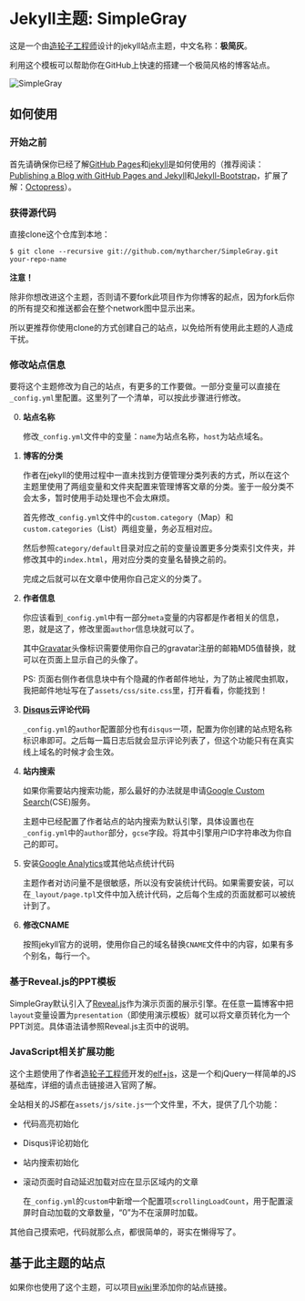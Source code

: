Jekyll主题: SimpleGray
======

这是一个由[造轮子工程师][]设计的jekyll站点主题，中文名称：**极简灰**。

利用这个模板可以帮助你在GitHub上快速的搭建一个极简风格的博客站点。

![SimpleGray](http://mbed.qiniudn.com/yanjunyi.com/img/works/SimpleGray.jpg)

## 如何使用 ##

### 开始之前 ###

首先请确保你已经了解[GitHub Pages](http://pages.github.com/)和[jekyll](github.com/mojombo/jekyll)是如何使用的（推荐阅读：[Publishing a Blog with GitHub Pages and Jekyll](http://blog.envylabs.com/2009/08/publishing-a-blog-with-github-pages-and-jekyll/)和[Jekyll-Bootstrap](http://jekyllbootstrap.com/)，扩展了解：[Octopress](http://octopress.org/)）。

### 获得源代码 ###

直接clone这个仓库到本地：

	$ git clone --recursive git://github.com/mytharcher/SimpleGray.git your-repo-name

**注意！**

除非你想改进这个主题，否则请不要fork此项目作为你博客的起点，因为fork后你的所有提交和推送都会在整个network图中显示出来。

所以更推荐你使用clone的方式创建自己的站点，以免给所有使用此主题的人造成干扰。

### 修改站点信息 ###

要将这个主题修改为自己的站点，有更多的工作要做。一部分变量可以直接在`_config.yml`里配置。这里列了一个清单，可以按此步骤进行修改。

0.	**站点名称**
	
	修改`_config.yml`文件中的变量：`name`为站点名称，`host`为站点域名。

0.	**博客的分类**
	
	作者在jekyll的使用过程中一直未找到方便管理分类列表的方式，所以在这个主题里使用了两组变量和文件夹配置来管理博客文章的分类。鉴于一般分类不会太多，暂时使用手动处理也不会太麻烦。

	首先修改`_config.yml`文件中的`custom.category`（Map）和`custom.categories`（List）两组变量，务必互相对应。

	然后参照`category/default`目录对应之前的变量设置更多分类索引文件夹，并修改其中的`index.html`，用对应分类的变量名替换之前的。

	完成之后就可以在文章中使用你自己定义的分类了。

0.	**作者信息**
	
	你应该看到`_config.yml`中有一部分`meta`变量的内容都是作者相关的信息，恩，就是这了，修改里面`author`信息块就可以了。

	其中[Gravatar][]头像标识需要使用你自己的gravatar注册的邮箱MD5值替换，就可以在页面上显示自己的头像了。

	PS: 页面右侧作者信息块中有个隐藏的作者邮件地址，为了防止被爬虫抓取，我把邮件地址写在了`assets/css/site.css`里，打开看看，你能找到！

0.	**[Disqus][]云评论代码**
	
	`_config.yml`的`author`配置部分也有`disqus`一项，配置为你创建的站点短名称标识串即可。之后每一篇日志后就会显示评论列表了，但这个功能只有在真实线上域名的时候才会生效。

0.	**站内搜索**

	如果你需要站内搜索功能，那么最好的办法就是申请[Google Custom Search][](CSE)服务。

	主题中已经配置了作者站点的站内搜索为默认引擎，具体设置也在`_config.yml`中的`author`部分，`gcse`字段。将其中引擎用户ID字符串改为你自己的即可。

0.	安装[Google Analytics][]或其他站点统计代码
	
	主题作者对访问量不是很敏感，所以没有安装统计代码。如果需要安装，可以在`_layout/page.tpl`文件中加入统计代码，之后每个生成的页面就都可以被统计到了。

0.	**修改CNAME**

	按照jekyll官方的说明，使用你自己的域名替换`CNAME`文件中的内容，如果有多个别名，每行一个。

### 基于Reveal.js的PPT模板 ###

SimpleGray默认引入了[Reveal.js](http://lab.hakim.se/reveal-js/)作为演示页面的展示引擎。在任意一篇博客中把`layout`变量设置为`presentation`（即使用演示模板）就可以将文章页转化为一个PPT浏览。具体语法请参照Reveal.js主页中的说明。

### JavaScript相关扩展功能 ###

这个主题使用了作者[造轮子工程师][]开发的[elf+js][]，这是一个和jQuery一样简单的JS基础库，详细的请点击链接进入官网了解。

全站相关的JS都在`assets/js/site.js`一个文件里，不大，提供了几个功能：

*	代码高亮初始化
	
*	Disqus评论初始化
	
*	站内搜索初始化
	
*	滚动页面时自动延迟加载对应在显示区域内的文章
	
	在`_config.yml`的`custom`中新增一个配置项`scrollingLoadCount`，用于配置滚屏时自动加载的文章数量，“0”为不在滚屏时加载。

其他自己摸索吧，代码就那么点，都很简单的，哥实在懒得写了。

## 基于此主题的站点

如果你也使用了这个主题，可以项目[wiki](https://github.com/mytharcher/SimpleGray/wiki)里添加你的站点链接。

[Disqus]: http://www.disqus.com/
[elf+js]: http://elfjs.com/
[Google Analytics]: http://www.google.com/analytics/
[Google Custom Search]: http://www.google.com/cse/
[Gravatar]: http://gravatar.com/
[造轮子工程师]: https://github.com/mytharcher

